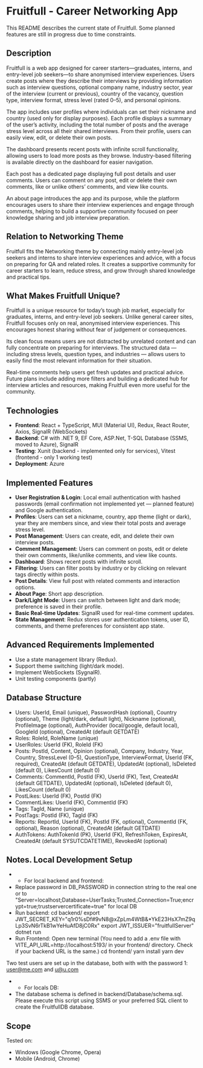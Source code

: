 # Fruitfull - Career Networking App

This README describes the current state of Fruitfull. Some planned features are still in progress due to time constraints.

## Description

Fruitfull is a web app designed for career starters—graduates, interns, and entry-level job seekers—to share anonymised interview experiences. Users create posts where they describe their interviews by providing information such as interview questions, optional company name, industry sector, year of the interview (current or previous), country of the vacancy, question type, interview format, stress level (rated 0–5), and personal opinions.

The app includes user profiles where individuals can set their nickname and country (used only for display purposes). Each profile displays a summary of the user’s activity, including the total number of posts and the average stress level across all their shared interviews. From their profile, users can easily view, edit, or delete their own posts.

The dashboard presents recent posts with infinite scroll functionality, allowing users to load more posts as they browse. Industry-based filtering is available directly on the dashboard for easier navigation.

Each post has a dedicated page displaying full post details and user comments. Users can comment on any post, edit or delete their own comments, like or unlike others’ comments, and view like counts.

An about page introduces the app and its purpose, while the platform encourages users to share their interview experiences and engage through comments, helping to build a supportive community focused on peer knowledge sharing and job interview preparation.

## Relation to Networking Theme

Fruitfull fits the Networking theme by connecting mainly entry-level job seekers and interns to share interview experiences and advice, with a focus on preparing for QA and related roles. It creates a supportive community for career starters to learn, reduce stress, and grow through shared knowledge and practical tips.

## What Makes Fruitfull Unique?

Fruitfull is a unique resource for today’s tough job market, especially for graduates, interns, and entry-level job seekers. Unlike general career sites, Fruitfull focuses only on real, anonymised interview experiences. This encourages honest sharing without fear of judgement or consequences.

Its clean focus means users are not distracted by unrelated content and can fully concentrate on preparing for interviews. The structured data — including stress levels, question types, and industries — allows users to easily find the most relevant information for their situation.

Real-time comments help users get fresh updates and practical advice. Future plans include adding more filters and building a dedicated hub for interview articles and resources, making Fruitfull even more useful for the community.

## Technologies

- **Frontend**: React + TypeScript, MUI (Material UI), Redux, React Router, Axios, SignalR (WebSockets)
- **Backend**: C# with .NET 9, EF Core, ASP.Net, T-SQL Database (SSMS, moved to Azure), SignalR
- **Testing**: Xunit (backend - implemented only for services), Vitest (frontend - only 1 working test)
- **Deployment**: Azure

## Implemented Features

- **User Registration & Login**: Local email authentication with hashed passwords (email confirmation not implemented yet — planned feature) and Google authentication.
- **Profiles**: Users can set a nickname, country, app theme (light or dark), year they are members since, and view their total posts and average stress level.
- **Post Management**: Users can create, edit, and delete their own interview posts.
- **Comment Management**: Users can comment on posts, edit or delete their own comments, like/unlike comments, and view like counts.
- **Dashboard**: Shows recent posts with infinite scroll.
- **Filtering**: Users can filter posts by industry or by clicking on relevant tags directly within posts.
- **Post Details**: View full post with related comments and interaction options.
- **About Page**: Short app description.
- **Dark/Light Mode**: Users can switch between light and dark mode; preference is saved in their profile.
- **Basic Real-time Updates**: SignalR used for real-time comment updates.
- **State Management**: Redux stores user authentication tokens, user ID, comments, and theme preferences for consistent app state.

## Advanced Requirements Implemented

- Use a state management library (Redux).
- Support theme switching (light/dark mode).
- Implement WebSockets (SygnalR).
- Unit testing components (partly)

## Database Structure

- Users: UserId, Email (unique), PasswordHash (optional), Country (optional), Theme (light/dark, default light), Nickname (optional), ProfileImage (optional), AuthProvider (local/google, default local), GoogleId (optional), CreatedAt (default GETDATE)
- Roles: RoleId, RoleName (unique)
- UserRoles: UserId (FK), RoleId (FK)
- Posts: PostId, Content, Opinion (optional), Company, Industry, Year, Country, StressLevel (0–5), QuestionType, InterviewFormat, UserId (FK, required), CreatedAt (default GETDATE), UpdatedAt (optional), IsDeleted (default 0), LikesCount (default 0)
- Comments: CommentId, PostId (FK), UserId (FK), Text, CreatedAt (default GETDATE), UpdatedAt (optional), IsDeleted (default 0), LikesCount (default 0)
- PostLikes: UserId (FK), PostId (FK)
- CommentLikes: UserId (FK), CommentId (FK)
- Tags: TagId, Name (unique)
- PostTags: PostId (FK), TagId (FK)
- Reports: ReportId, UserId (FK), PostId (FK, optional), CommentId (FK, optional), Reason (optional), CreatedAt (default GETDATE)
- AuthTokens: AuthTokenId (PK), UserId (FK), RefreshToken, ExpiresAt, CreatedAt (default SYSUTCDATETIME), RevokedAt (optional)

## Notes. Local Development Setup

- - For local backend and frontend:
- Replace password in DB_PASSWORD in connection string to the real one or to "Server=localhost;Database=UserTasks;Trusted_Connection=True;encrypt=true;trustservercertificate=true" for local DB
- Run backend:
  cd backend/
  export JWT_SECRET_KEY="q1r0%sDf#9vN8@xZpLm4WtB&\*YkE23HsX7mZ9qLp3SvN6rTkB1wYeHuAfD8jC0Rx"
  export JWT_ISSUER="fruitfullServer"
  dotnet run
- Run Frontend: Open new terminal (You need to add a .env file with VITE_API_URL=http://localhost:5193/ in your frontend/ directory. Check if your backend URL is the same.)
  cd frontend/
  yarn install
  yarn dev

Two test users are set up in the database, both with with the password 1: user@me.com and u@u.com

- - For locals DB:
- The database schema is defined in backend/Database/schema.sql. Please execute this script using SSMS or your preferred SQL client to create the FruitfullDB database.

## Scope

Tested on:

- Windows (Google Chrome, Opera)
- Mobile (Android, Chrome)
